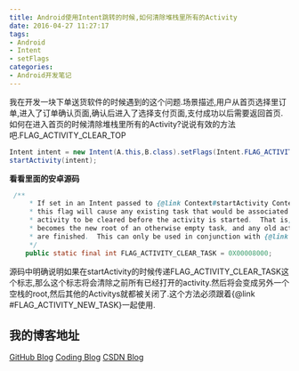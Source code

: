 ```yaml
---
title: Android使用Intent跳转的时候,如何清除堆栈里所有的Activity
date: 2016-04-27 11:27:17
tags:
- Android 
- Intent
- setFlags
categories:
- Android开发笔记
---
```


我在开发一块下单送货软件的时候遇到的这个问题.场景描述,用户从首页选择里订单,进入了订单确认页面,确认后进入了选择支付页面,支付成功以后需要返回首页.如何在进入首页的时候清除堆栈里所有的Activity?说说有效的方法吧.FLAG_ACTIVITY_CLEAR_TOP
<!--more-->
``` java
Intent intent = new Intent(A.this,B.class).setFlags(Intent.FLAG_ACTIVITY_CLEAR_TASK | Intent.FLAG_ACTIVITY_NEW_TASK);
startActivity(intent);

```

**看看里面的安卓源码**
``` java
 /**
     * If set in an Intent passed to {@link Context#startActivity Context.startActivity()},
     * this flag will cause any existing task that would be associated with the
     * activity to be cleared before the activity is started.  That is, the activity
     * becomes the new root of an otherwise empty task, and any old activities
     * are finished.  This can only be used in conjunction with {@link #FLAG_ACTIVITY_NEW_TASK}.
     */
    public static final int FLAG_ACTIVITY_CLEAR_TASK = 0X00008000;
```

源码中明确说明如果在startActivity的时候传递FLAG_ACTIVITY_CLEAR_TASK这个标志,那么这个标志将会清除之前所有已经打开的activity.然后将会变成另外一个空栈的root,然后其他的Activitys就都被关闭了.这个方法必须跟着{@link #FLAG_ACTIVITY_NEW_TASK}一起使用.


## 我的博客地址
[GitHub Blog](http://pvphero.github.io/)
[Coding Blog](http://shenzhenwei.coding.me/)
[CSDN Blog](http://blog.csdn.net/pvpheroszw)
